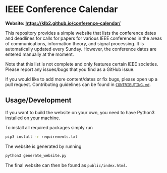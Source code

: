 # IEEE Conference Calendar

**Website: https://klb2.github.io/conference-calendar/**

This repository provides a simple website that lists the conference dates and
deadlines for calls for papers for various IEEE conferences in the areas of
communications, information theory, and signal processing.
It is automatically updated every Sunday. However, the conference dates are
entered manually at the moment.

Note that this list is not complete and only features certain IEEE societies.
Please report any issues/bugs that you find as a GitHub issue.

If you would like to add more content/dates or fix bugs, please open up a pull
request.
Contributing guidelines can be found in [`CONTRIBUTING.md`](CONTRIBUTING.md).


## Usage/Development
If you want to build the website on your own, you need to have Python3
installed on your machine.

To install all required packages simply run
```bash
pip3 install -r requirements.txt
```

The website is generated by running
```bash
python3 generate_website.py
```

The final website can then be found as `public/index.html`.
